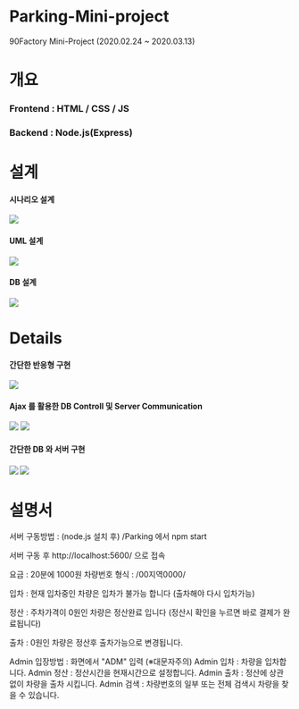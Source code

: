 # Parking-Mini-project

90Factory Mini-Project
(2020.02.24 ~ 2020.03.13)

# 개요

<h3>Frontend : HTML / CSS / JS</h3>
<h3>Backend : Node.js(Express)</h3>

# 설계

<h4> 시나리오 설계 </h4>
<img src="./Design/ParkingCalculateSystem.jpg">
<h4> UML 설계 </h4>
<img src="./Design/ParkingUml.jpg">
<h4> DB 설계 </h4>
<img src="./Design/ParkingDB.jpg">

# Details

<h4> 간단한 반응형 구현 </h4>
<img src="./Screenshot/Responsive.jpg">

<h4> Ajax 를 활용한 DB Controll 및 Server Communication</h4>
<img src="./Screenshot/Ajax.jpg">
<img src="./Screenshot/DBcontroll.jpg">

<h4> 간단한 DB 와 서버 구현<h4>
<img src="./Screenshot/DB.jpg">
<img src="./Screenshot/Server.jpg">

# 설명서

서버 구동방법 : (node.js 설치 후)
/Parking 에서
npm start

서버 구동 후
http://localhost:5600/ 으로 접속

요금 : 20분에 1000원
차량번호 형식 : /00지역0000/

입차 : 현재 입차중인 차량은 입차가 불가능 합니다
(출차해야 다시 입차가능)

정산 : 주차가격이 0원인 차량은 정산완료 입니다
(정산시 확인을 누르면 바로 결제가 완료됩니다)

출차 : 0원인 차량은 정산후 출차가능으로 변경됩니다.

Admin 입장방법 : 화면에서 "ADM" 입력 (※대문자주의)
Admin 입차 : 차량을 입차합니다.
Admin 정산 : 정산시간을 현재시간으로 설정합니다.
Admin 출차 : 정산에 상관없이 차량을 출차 시킵니다.
Admin 검색 : 차량번호의 일부 또는 전체 검색시 차량을 찾을 수 있습니다.
